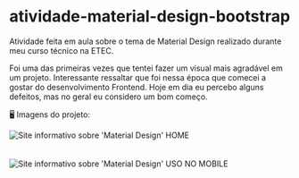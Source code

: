 # atividade-material-design-bootstrap
Atividade feita em aula sobre o tema de Material Design realizado durante meu curso técnico na ETEC.

Foi uma das primeiras vezes que tentei fazer um visual mais agradável em um projeto. Interessante ressaltar que foi nessa época que comecei a gostar do desenvolvimento Frontend. Hoje em dia eu percebo alguns defeitos, mas no geral eu considero um bom começo.

🖥 Imagens do projeto:
<br>


![Site informativo sobre 'Material Design'  HOME](https://github.com/MarcelMarins/atividade-material-design-bootstrap/assets/107703560/918b3e84-5db2-405d-bf2c-056cecd630cc)
<br>
<br>
<br>
![Site informativo sobre 'Material Design'  USO NO MOBILE](https://github.com/MarcelMarins/atividade-material-design-bootstrap/assets/107703560/0546d596-bcc3-472c-b65c-bc0e167306de)
